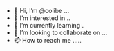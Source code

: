 - 👋 Hi, I’m @colibe ...
- 👀 I’m interested in ..
- 🌱 I’m currently learning .
- 💞️ I’m looking to collaborate on ...
- 📫 How to reach me .....

<!---
colibe/colibe is a ✨ special ✨ repository because its `README.md` (this file) appears on your GitHub profile.
You can click the Preview link to take a look at your changes.
--->
